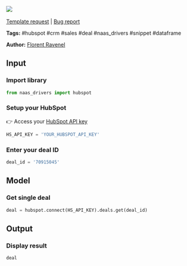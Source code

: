 <a href="https://app.naas.ai/user-redirect/naas/downloader?url=https://raw.githubusercontent.com/jupyter-naas/awesome-notebooks/master/HubSpot/HubSpot_Get_deal.ipynb" target="_parent"><img src="https://naasai-public.s3.eu-west-3.amazonaws.com/open_in_naas.svg"/></a><br><br><a href="https://github.com/jupyter-naas/awesome-notebooks/issues/new?assignees=&labels=&template=template-request.md&title=Tool+-+Action+of+the+notebook+">Template request</a> | <a href="https://github.com/jupyter-naas/awesome-notebooks/issues/new?assignees=&labels=bug&template=bug_report.md&title=HubSpot+-+Get+deal:+Error+short+description">Bug report</a>

**Tags:** #hubspot #crm #sales #deal #naas_drivers #snippet #dataframe

**Author:** [Florent Ravenel](https://www.linkedin.com/in/florent-ravenel/)

## Input

### Import library


```python
from naas_drivers import hubspot
```

### Setup your HubSpot
👉 Access your [HubSpot API key](https://knowledge.hubspot.com/integrations/how-do-i-get-my-hubspot-api-key)


```python
HS_API_KEY = 'YOUR_HUBSPOT_API_KEY'
```

### Enter your deal ID


```python
deal_id = '70915045'
```

## Model

### Get single deal


```python
deal = hubspot.connect(HS_API_KEY).deals.get(deal_id)
```

## Output

### Display result


```python
deal
```
